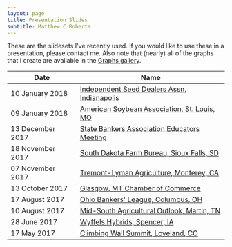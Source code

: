 ```yaml
---
layout: page
title: Presentation Slides
subtitle: Matthew C Roberts
---
```



These are the slidesets I've recently used. If you would like to use these in a presentation,
please contact me. Also note that (nearly) all of the graphs that I create are available
in the [Graphs gallery](../graphs/index.html).

| Date | Name |
| ---- | ---- |
| 10 January 2018 | [Independent Seed Dealers Assn, Indianapolis](../img/slides/20180110-ipsa-www.pdf) |
| 09 January 2018 | [American Soybean Association, St. Louis, MO](../img/slides/20180109-asa-www.pdf) |
| 13 December 2017 | [State Bankers Association Educators Meeting](../img/slides/20171213-sbae-www.pdf) |
| 18 November 2017 | [South Dakota Farm Bureau, Sioux Falls, SD](../img/slides/20171118-sdfb-www.pdf) |
| 07 November 2017 | [Tremont-Lyman Agriculture, Monterey, CA](../img/slides/20171107-tremont-www.pdf) |
| 13 October 2017 | [Glasgow, MT Chamber of Commerce](../img/slides/20171013-glasgowchamber-www.pdf) |
| 17 August 2017 | [Ohio Bankers' League, Columbus, OH](../img/slides/20170817OBL.pdf) |
| 10 August 2017 | [Mid-South Agricultural Outlook, Martin, TN](../img/slides/20170810UTM.pdf) |
| 28 June 2017 | [Wyffels Hybrids, Spencer, IA](../img/slides/20170628Wyffels.pdf) |
| 17 May 2017 | [Climbing Wall Summit, Loveland, CO](../img/slides/CWS2017Outlook.pdf) |


